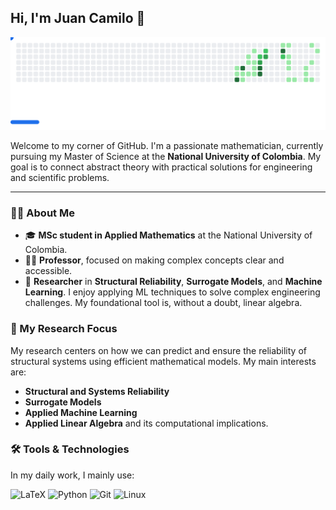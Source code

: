 ## Hi, I'm Juan Camilo 👋

<picture>
  <source media="(prefers-color-scheme: dark)"
          srcset="https://raw.githubusercontent.com/osvo/osvo/github-breakout/images/breakout-dark.svg" />
  <source media="(prefers-color-scheme: light)"
          srcset="https://raw.githubusercontent.com/osvo/osvo/github-breakout/images/breakout-light.svg" />
  <img alt="Breakout de mis contribuciones"
       src="https://raw.githubusercontent.com/osvo/osvo/github-breakout/images/breakout-light.svg" />
</picture>

Welcome to my corner of GitHub. I'm a passionate mathematician, currently pursuing my Master of Science at the **National University of Colombia**. My goal is to connect abstract theory with practical solutions for engineering and scientific problems.

---

### 👨‍💻 About Me

- 🎓 **MSc student in Applied Mathematics** at the National University of Colombia.
- 👨‍🏫 **Professor**, focused on making complex concepts clear and accessible.
- 🔬 **Researcher** in **Structural Reliability**, **Surrogate Models**, and **Machine Learning**. I enjoy applying ML techniques to solve complex engineering challenges. My foundational tool is, without a doubt, linear algebra.

### 🚀 My Research Focus

My research centers on how we can predict and ensure the reliability of structural systems using efficient mathematical models. My main interests are:
- **Structural and Systems Reliability**
- **Surrogate Models**
- **Applied Machine Learning**
- **Applied Linear Algebra** and its computational implications.

### 🛠️ Tools & Technologies

In my daily work, I mainly use:

![LaTeX](https://img.shields.io/badge/LaTeX-008080?style=for-the-badge&logo=LaTeX&logoColor=white)
![Python](https://img.shields.io/badge/Python-3776AB?style=for-the-badge&logo=python&logoColor=white)
![Git](https://img.shields.io/badge/GIT-E44C30?style=for-the-badge&logo=git&logoColor=white)
![Linux](https://img.shields.io/badge/Linux-FCC624?style=for-the-badge&logo=linux&logoColor=black)
